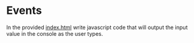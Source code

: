 # Events

In the provided [index.html](index.html) write javascript code that will output the input value in the console as the user types.
